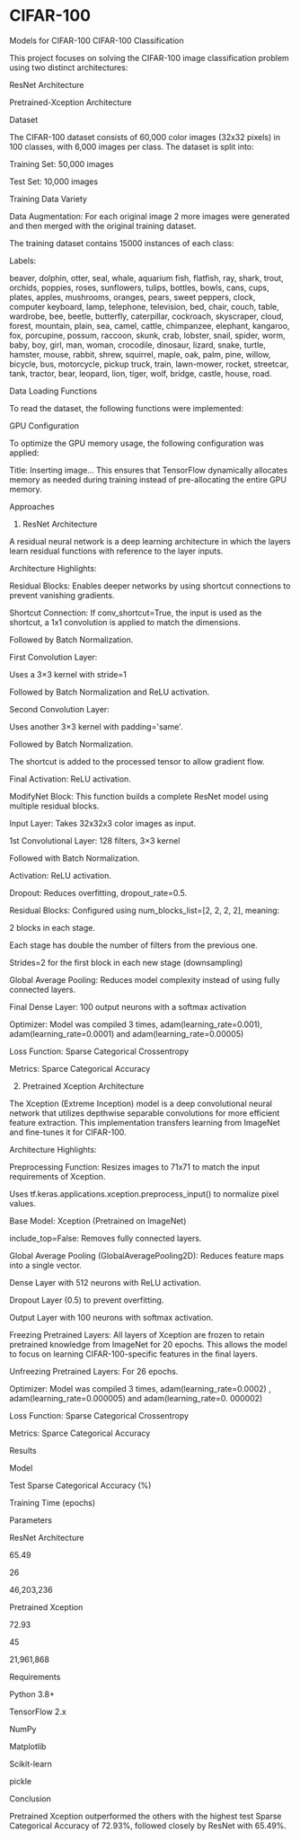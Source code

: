 # CIFAR-100
Models for CIFAR-100
CIFAR-100 Classification 

This project focuses on solving the CIFAR-100 image classification problem using two distinct architectures: 

ResNet Architecture 

Pretrained-Xception Architecture   

Dataset 

The CIFAR-100 dataset consists of 60,000 color images (32x32 pixels) in 100 classes, with 6,000 images per class. The dataset is split into: 

Training Set: 50,000 images 

Test Set: 10,000 images 

  

Training Data Variety 

Data Augmentation: For each original image 2 more images were generated and then merged with the original training dataset. 

The training dataset contains 15000 instances of each class: 

Labels:  

beaver, dolphin, otter, seal, whale, aquarium fish, flatfish, ray, shark, trout, orchids, poppies, roses, sunflowers, tulips, bottles, bowls, cans, cups, plates, apples, mushrooms, oranges, pears, sweet peppers, clock, computer keyboard, lamp, telephone, television, bed, chair, couch, table, wardrobe, bee, beetle, butterfly, caterpillar, cockroach, skyscraper, cloud, forest, mountain, plain, sea, camel, cattle, chimpanzee, elephant, kangaroo, fox, porcupine, possum, raccoon, skunk, crab, lobster, snail, spider, worm, baby, boy, girl, man, woman, crocodile, dinosaur, lizard, snake, turtle, hamster, mouse, rabbit, shrew, squirrel, maple, oak, palm, pine, willow, bicycle, bus, motorcycle, pickup truck, train, lawn-mower, rocket, streetcar, tank, tractor, bear, leopard, lion, tiger, wolf, bridge, castle, house, road. 

  

  

Data Loading Functions 

To read the dataset, the following functions were implemented: 

 
 
  

GPU Configuration 

To optimize the GPU memory usage, the following configuration was applied: 

Title: Inserting image... 
 This ensures that TensorFlow dynamically allocates memory as needed during training instead of pre-allocating the entire GPU memory. 

  

Approaches 

1. ResNet Architecture 

A residual neural network is a deep learning architecture in which the layers learn residual functions with reference to the layer inputs. 

Architecture Highlights: 

Residual Blocks: Enables deeper networks by using shortcut connections to prevent vanishing gradients. 

Shortcut Connection: If conv_shortcut=True, the input is used as the shortcut, a 1x1 convolution is applied to match the dimensions.  

Followed by Batch Normalization. 

First Convolution Layer: 

Uses a 3×3 kernel with stride=1 

Followed by Batch Normalization and ReLU activation. 

Second Convolution Layer: 

Uses another 3×3 kernel with padding='same'. 

Followed by Batch Normalization. 

The shortcut is added to the processed tensor to allow gradient flow. 

Final Activation: ReLU activation. 

ModifyNet Block: This function builds a complete ResNet model using multiple residual blocks. 

Input Layer: Takes 32x32x3 color images as input. 

1st Convolutional Layer: 128 filters, 3×3 kernel 

Followed with Batch Normalization. 

Activation: ReLU activation. 

Dropout: Reduces overfitting, dropout_rate=0.5. 

Residual Blocks: Configured using num_blocks_list=[2, 2, 2, 2], meaning: 

2 blocks in each stage. 

Each stage has double the number of filters from the previous one. 

Strides=2 for the first block in each new stage (downsampling) 

Global Average Pooling: Reduces model complexity instead of using fully connected layers. 

Final Dense Layer: 100 output neurons with a softmax activation 

Optimizer: Model was compiled 3 times, adam(learning_rate=0.001), adam(learning_rate=0.0001) and  adam(learning_rate=0.00005) 

Loss Function: Sparse Categorical Crossentropy 

Metrics: Sparce Categorical Accuracy 

  

2. Pretrained Xception Architecture 

The Xception (Extreme Inception) model is a deep convolutional neural network that utilizes depthwise separable convolutions for more efficient feature extraction. This implementation transfers learning from ImageNet and fine-tunes it for CIFAR-100. 

Architecture Highlights: 

Preprocessing Function: Resizes images to 71x71 to match the input requirements of Xception. 

Uses tf.keras.applications.xception.preprocess_input() to normalize pixel values. 

Base Model: Xception (Pretrained on ImageNet) 

include_top=False: Removes fully connected layers. 

Global Average Pooling (GlobalAveragePooling2D): Reduces feature maps into a single vector. 

Dense Layer with 512 neurons with ReLU activation. 

Dropout Layer (0.5) to prevent overfitting. 

Output Layer with 100 neurons with softmax activation. 

Freezing Pretrained Layers: All layers of Xception are frozen to retain pretrained knowledge from ImageNet for 20 epochs. This allows the model to focus on learning CIFAR-100-specific features in the final layers. 

Unfreezing Pretrained Layers: For 26 epochs. 

Optimizer: Model was compiled 3 times, adam(learning_rate=0.0002) , adam(learning_rate=0.000005) and  adam(learning_rate=0. 000002)  

Loss Function: Sparse Categorical Crossentropy 

Metrics: Sparce Categorical Accuracy 

  

Results 

Model 

Test Sparse Categorical Accuracy (%) 

Training Time (epochs) 

Parameters 

ResNet Architecture 

65.49 

26 

46,203,236 

Pretrained Xception 

72.93 

45 

21,961,868 

  

Requirements 

Python 3.8+ 

TensorFlow 2.x 

NumPy 

Matplotlib 

Scikit-learn 

pickle 

Conclusion 

Pretrained Xception  outperformed the others with the highest test Sparse Categorical Accuracy of 72.93%, followed closely by ResNet with 65.49%. 
